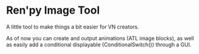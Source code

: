 # Ren'py Image Tool
A little tool to make things a bit easier for VN creators.<br>

As of now you can create and output animations (ATL image blocks), as well as easily add a conditional displayable (ConditionalSwitch()) through a GUI.<br>
